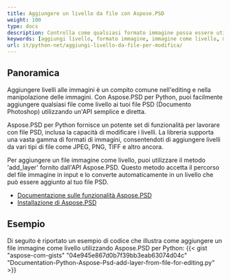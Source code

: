 ```yaml
---
title: Aggiungere un livello da file con Aspose.PSD
weight: 100
type: docs
description: Controlla come qualsiasi formato immagine possa essere utilizzato come livello in Aspose.PSD.
keywords: [aggiungi livello, formato immagine, immagine come livello, modifica di livello, api psd, python, esempio di codice]
url: it/python-net/aggiungi-livello-da-file-per-modifica/
---
```


## **Panoramica**

Aggiungere livelli alle immagini è un compito comune nell'editing e nella manipolazione delle immagini. Con Aspose.PSD per Python, puoi facilmente aggiungere qualsiasi file come livello ai tuoi file PSD (Documento Photoshop) utilizzando un'API semplice e diretta.

Aspose.PSD per Python fornisce un potente set di funzionalità per lavorare con file PSD, inclusa la capacità di modificare i livelli. La libreria supporta una vasta gamma di formati di immagini, consentendoti di aggiungere livelli da vari tipi di file come JPEG, PNG, TIFF e altro ancora.

Per aggiungere un file immagine come livello, puoi utilizzare il metodo 'add_layer' fornito dall'API Aspose.PSD. Questo metodo accetta il percorso del file immagine in input e lo converte automaticamente in un livello che può essere aggiunto al tuo file PSD.

<div class="code-sample">
    <ul class="link-list">        
        <li class="link-item"><a href="https://docs.aspose.com/psd/python-net/features/">Documentazione sulle funzionalità Aspose.PSD</a></li>
        <li class="link-item"><a href="https://docs.aspose.com/psd/python-net/installation/">Installazione di Aspose.PSD</a></li>
    </ul>
</div>

## **Esempio**
Di seguito è riportato un esempio di codice che illustra come aggiungere un file immagine come livello utilizzando Aspose.PSD per Python:
{{< gist "aspose-com-gists" "04e945e867d0b7f39bb3eab63074d04c" "Documentation-Python-Aspose-Psd-add-layer-from-file-for-editing.py" >}}
